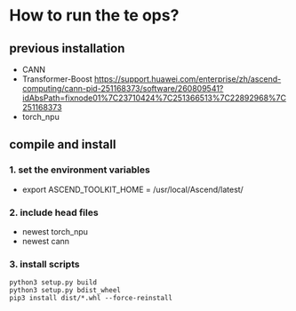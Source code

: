 # How to run the te ops?

## previous installation
+ CANN
+ Transformer-Boost 
https://support.huawei.com/enterprise/zh/ascend-computing/cann-pid-251168373/software/260809541?idAbsPath=fixnode01%7C23710424%7C251366513%7C22892968%7C251168373
+ torch_npu

## compile and install
### 1. set the environment variables

+ export ASCEND_TOOLKIT_HOME = /usr/local/Ascend/latest/

### 2. include head files

+ newest torch_npu
+ newest cann

### 3. install scripts
```shell
python3 setup.py build
python3 setup.py bdist_wheel
pip3 install dist/*.whl --force-reinstall
```
